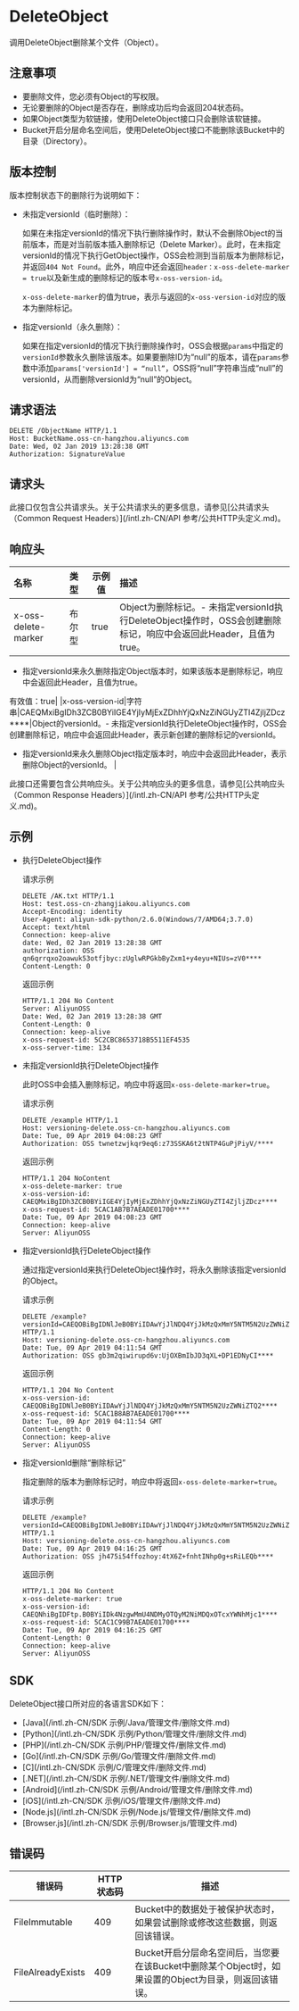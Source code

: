 # DeleteObject

调用DeleteObject删除某个文件（Object）。

## 注意事项

-   要删除文件，您必须有Object的写权限。
-   无论要删除的Object是否存在，删除成功后均会返回204状态码。
-   如果Object类型为软链接，使用DeleteObject接口只会删除该软链接。
-   Bucket开启分层命名空间后，使用DeleteObject接口不能删除该Bucket中的目录（Directory）。

## 版本控制

版本控制状态下的删除行为说明如下：

-   未指定versionId（临时删除）：

    如果在未指定versionId的情况下执行删除操作时，默认不会删除Object的当前版本，而是对当前版本插入删除标记（Delete Marker）。此时，在未指定versionId的情况下执行GetObject操作，OSS会检测到当前版本为删除标记，并返回`404 Not Found`。此外，响应中还会返回`header：x-oss-delete-marker = true`以及新生成的删除标记的版本号`x-oss-version-id`。

    `x-oss-delete-marker`的值为true，表示与返回的`x-oss-version-id`对应的版本为删除标记。

-   指定versionId（永久删除）：

    如果在指定versionId的情况下执行删除操作时，OSS会根据`params`中指定的`versionId`参数永久删除该版本。如果要删除ID为“null”的版本，请在`params`参数中添加`params['versionId'] = “null”`，OSS将“null”字符串当成“null”的versionId，从而删除versionId为“null”的Object。


## 请求语法

```
DELETE /ObjectName HTTP/1.1
Host: BucketName.oss-cn-hangzhou.aliyuncs.com
Date: Wed, 02 Jan 2019 13:28:38 GMT
Authorization: SignatureValue
```

## 请求头

此接口仅包含公共请求头。关于公共请求头的更多信息，请参见[公共请求头（Common Request Headers）](/intl.zh-CN/API 参考/公共HTTP头定义.md)。

## 响应头

|名称|类型|示例值|描述|
|:-|:-|---|:-|
|x-oss-delete-marker|布尔型|true|Object为删除标记。-   未指定versionId执行DeleteObject操作时，OSS会创建删除标记，响应中会返回此Header，且值为true。
-   指定versionId来永久删除指定Object版本时，如果该版本是删除标记，响应中会返回此Header，且值为true。

有效值：true|
|x-oss-version-id|字符串|CAEQMxiBgIDh3ZCB0BYiIGE4YjIyMjExZDhhYjQxNzZiNGUyZTI4ZjljZDcz\*\*\*\*|Object的versionId。-   未指定versionId执行DeleteObject操作时，OSS会创建删除标记，响应中会返回此Header，表示新创建的删除标记的versionId。
-   指定versionId来永久删除Object指定版本时，响应中会返回此Header，表示删除Object的versionId。 |

此接口还需要包含公共响应头。关于公共响应头的更多信息，请参见[公共响应头（Common Response Headers）](/intl.zh-CN/API 参考/公共HTTP头定义.md)。

## 示例

-   执行DeleteObject操作

    请求示例

    ```
    DELETE /AK.txt HTTP/1.1
    Host: test.oss-cn-zhangjiakou.aliyuncs.com
    Accept-Encoding: identity
    User-Agent: aliyun-sdk-python/2.6.0(Windows/7/AMD64;3.7.0)
    Accept: text/html
    Connection: keep-alive
    date: Wed, 02 Jan 2019 13:28:38 GMT
    authorization: OSS qn6qrrqxo2oawuk53otfjbyc:zUglwRPGkbByZxm1+y4eyu+NIUs=zV0****
    Content-Length: 0
    ```

    返回示例

    ```
    HTTP/1.1 204 No Content
    Server: AliyunOSS
    Date: Wed, 02 Jan 2019 13:28:38 GMT
    Content-Length: 0
    Connection: keep-alive
    x-oss-request-id: 5C2CBC8653718B5511EF4535
    x-oss-server-time: 134
    ```

-   未指定versionId执行DeleteObject操作

    此时OSS中会插入删除标记，响应中将返回`x-oss-delete-marker=true`。

    请求示例

    ```
    DELETE /example HTTP/1.1
    Host: versioning-delete.oss-cn-hangzhou.aliyuncs.com
    Date: Tue, 09 Apr 2019 04:08:23 GMT
    Authorization: OSS twnetzwjkqr9eq6:z73SSKA6t2tNTP4GuPjPiyV/****
    ```

    返回示例

    ```
    HTTP/1.1 204 NoContent
    x-oss-delete-marker: true
    x-oss-version-id: CAEQMxiBgIDh3ZCB0BYiIGE4YjIyMjExZDhhYjQxNzZiNGUyZTI4ZjljZDcz****
    x-oss-request-id: 5CAC1AB7B7AEADE01700****
    Date: Tue, 09 Apr 2019 04:08:23 GMT
    Connection: keep-alive
    Server: AliyunOSS
    ```

-   指定versionId执行DeleteObject操作

    通过指定versionId来执行DeleteObject操作时，将永久删除该指定versionId的Object。

    请求示例

    ```
    DELETE /example?versionId=CAEQOBiBgIDNlJeB0BYiIDAwYjJlNDQ4YjJkMzQxMmY5NTM5N2UzZWNiZTQ2**** HTTP/1.1
    Host: versioning-delete.oss-cn-hangzhou.aliyuncs.com
    Date: Tue, 09 Apr 2019 04:11:54 GMT
    Authorization: OSS gb3m2qiwirupd6v:UjOXBmIbJD3qXL+DP1EDNyCI****
    ```

    返回示例

    ```
    HTTP/1.1 204 No Content
    x-oss-version-id: CAEQOBiBgIDNlJeB0BYiIDAwYjJlNDQ4YjJkMzQxMmY5NTM5N2UzZWNiZTQ2****
    x-oss-request-id: 5CAC1B8AB7AEADE01700****
    Date: Tue, 09 Apr 2019 04:11:54 GMT
    Content-Length: 0
    Connection: keep-alive
    Server: AliyunOSS
    ```

-   指定versionId删除“删除标记”

    指定删除的版本为删除标记时，响应中将返回`x-oss-delete-marker=true`。

    请求示例

    ```
    DELETE /example?versionId=CAEQOBiBgIDNlJeB0BYiIDAwYjJlNDQ4YjJkMzQxMmY5NTM5N2UzZWNiZTQ2**** HTTP/1.1
    Host: versioning-delete.oss-cn-hangzhou.aliyuncs.com
    Date: Tue, 09 Apr 2019 04:16:25 GMT
    Authorization: OSS jh475i54ffozhoy:4tX6Z+fnhtINhp0g+sRiLEQb****
    ```

    返回示例

    ```
    HTTP/1.1 204 No Content
    x-oss-delete-marker: true
    x-oss-version-id: CAEQNhiBgIDFtp.B0BYiIDk4NzgwMmU4NDMyOTQyM2NiMDQxOTcxYWNhMjc1****
    x-oss-request-id: 5CAC1C99B7AEADE01700****
    Date: Tue, 09 Apr 2019 04:16:25 GMT
    Content-Length: 0
    Connection: keep-alive
    Server: AliyunOSS
    ```


## SDK

DeleteObject接口所对应的各语言SDK如下：

-   [Java](/intl.zh-CN/SDK 示例/Java/管理文件/删除文件.md)
-   [Python](/intl.zh-CN/SDK 示例/Python/管理文件/删除文件.md)
-   [PHP](/intl.zh-CN/SDK 示例/PHP/管理文件/删除文件.md)
-   [Go](/intl.zh-CN/SDK 示例/Go/管理文件/删除文件.md)
-   [C](/intl.zh-CN/SDK 示例/C/管理文件/删除文件.md)
-   [.NET](/intl.zh-CN/SDK 示例/.NET/管理文件/删除文件.md)
-   [Android](/intl.zh-CN/SDK 示例/Android/管理文件/删除文件.md)
-   [iOS](/intl.zh-CN/SDK 示例/iOS/管理文件/删除文件.md)
-   [Node.js](/intl.zh-CN/SDK 示例/Node.js/管理文件/删除文件.md)
-   [Browser.js](/intl.zh-CN/SDK 示例/Browser.js/管理文件.md)

## 错误码

|错误码|HTTP状态码|描述|
|---|-------|--|
|FileImmutable|409|Bucket中的数据处于被保护状态时，如果尝试删除或修改这些数据，则返回该错误。|
|FileAlreadyExists|409|Bucket开启分层命名空间后，当您要在该Bucket中删除某个Object时，如果设置的Object为目录，则返回该错误。|

